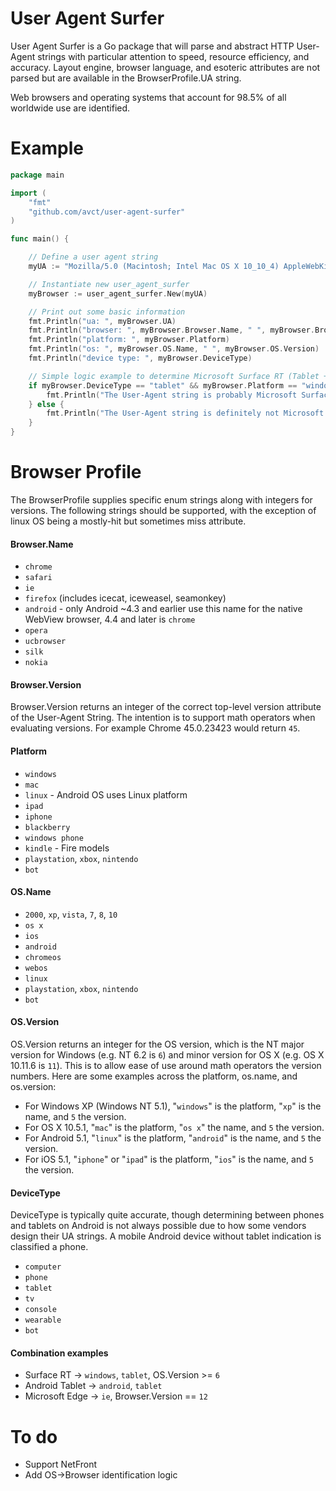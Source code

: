 # User Agent Surfer

User Agent Surfer is a Go package that will parse and abstract HTTP User-Agent strings with particular attention to speed, resource efficiency, and accuracy. Layout engine, browser language, and esoteric attributes are not parsed but are available in the BrowserProfile.UA string.

Web browsers and operating systems that account for 98.5% of all worldwide use are identified.

# Example

```go
package main

import (
	"fmt"
	"github.com/avct/user-agent-surfer"
)

func main() {

	// Define a user agent string
	myUA := "Mozilla/5.0 (Macintosh; Intel Mac OS X 10_10_4) AppleWebKit/537.36 (KHTML, like Gecko) Chrome/43.0.2357.130 Safari/537.36"

	// Instantiate new user_agent_surfer
	myBrowser := user_agent_surfer.New(myUA)

	// Print out some basic information
	fmt.Println("ua: ", myBrowser.UA)
	fmt.Println("browser: ", myBrowser.Browser.Name, " ", myBrowser.Browser.Version)
	fmt.Println("platform: ", myBrowser.Platform)
	fmt.Println("os: ", myBrowser.OS.Name, " ", myBrowser.OS.Version)
	fmt.Println("device type: ", myBrowser.DeviceType)

	// Simple logic example to determine Microsoft Surface RT (Tablet + Windows + modern-ish version of Windows)
	if myBrowser.DeviceType == "tablet" && myBrowser.Platform == "windows" && myBrowser.OS.Version > 6 {
		fmt.Println("The User-Agent string is probably Microsoft Surface RT.")
	} else {
		fmt.Println("The User-Agent string is definitely not Microsoft Surface RT.")
	}
}
```

# Browser Profile

The BrowserProfile supplies specific enum strings along with integers for versions. The following strings should be supported, with the exception of linux OS being a mostly-hit but sometimes miss attribute.

#### Browser.Name
* `chrome`
* `safari`
* `ie`
* `firefox` (includes icecat, iceweasel, seamonkey)
* `android` - only Android ~4.3 and earlier use this name for the native WebView browser, 4.4 and later is `chrome`
* `opera`
* `ucbrowser`
* `silk`
* `nokia`

#### Browser.Version

Browser.Version returns an integer of the correct top-level version attribute of the User-Agent String. The intention is to support math operators when evaluating versions. For example Chrome 45.0.23423 would return `45`.

#### Platform
* `windows`
* `mac`
* `linux` - Android OS uses Linux platform
* `ipad`
* `iphone`
* `blackberry`
* `windows phone`
* `kindle` - Fire models
* `playstation`, `xbox`, `nintendo`
* `bot`

#### OS.Name
* `2000`, `xp`, `vista`, `7`, `8`, `10`
* `os x`
* `ios`
* `android`
* `chromeos`
* `webos`
* `linux`
* `playstation`, `xbox`, `nintendo`
* `bot`

#### OS.Version

OS.Version returns an integer for the OS version, which is the NT major version for Windows (e.g. NT 6.2 is `6`) and minor version for OS X (e.g. OS X 10.11.6 is `11`). This is to allow ease of use around math operators the version numbers. Here are some examples across the platform, os.name, and os.version:

* For Windows XP (Windows NT 5.1), "`windows`" is the platform, "`xp`" is the name, and `5` the version.
* For OS X 10.5.1, "`mac`" is the platform, "`os x`" the name, and `5` the version.
* For Android 5.1, "`linux`" is the platform, "`android`" is the name, and `5` the version.
* For iOS 5.1, "`iphone`" or "`ipad`" is the platform, "`ios`" is the name, and `5` the version.

#### DeviceType
DeviceType is typically quite accurate, though determining between phones and tablets on Android is not always possible due to how some vendors design their UA strings. A mobile Android device without tablet indication is classified a phone.

* `computer`
* `phone`
* `tablet`
* `tv`
* `console`
* `wearable`
* `bot`

#### Combination examples
* Surface RT -> `windows`, `tablet`, OS.Version >= `6`
* Android Tablet -> `android`, `tablet`
* Microsoft Edge -> `ie`, Browser.Version == `12`

# To do

* Support NetFront
* Add OS->Browser identification logic